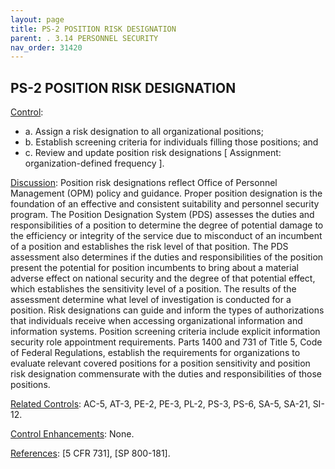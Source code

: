 ```yaml
---
layout: page
title: PS-2 POSITION RISK DESIGNATION 
parent: . 3.14 PERSONNEL SECURITY 
nav_order: 31420 
---
```


## PS-2 POSITION RISK DESIGNATION

<ins>Control</ins>:
* a. Assign a risk designation to all organizational positions;
* b. Establish screening criteria for individuals filling those positions; and
* c. Review and update position risk designations [ Assignment: organization-defined frequency ].

<ins>Discussion</ins>: Position risk designations reflect Office of Personnel Management (OPM) policy and guidance. Proper position designation is the foundation of an effective and consistent suitability and personnel security program. The Position Designation System (PDS) assesses the duties and responsibilities of a position to determine the degree of potential damage to the efficiency or integrity of the service due to misconduct of an incumbent of a position and establishes the risk level of that position. The PDS assessment also determines if the duties and responsibilities of the position present the potential for position incumbents to bring about a material adverse effect on national security and the degree of that potential effect, which establishes the sensitivity level of a position. The results of the assessment determine what level of investigation is conducted for a position. Risk designations can guide and inform the types of authorizations that individuals receive when accessing organizational information and information systems. Position screening criteria include explicit information security role appointment requirements. Parts 1400 and 731 of Title 5, Code of Federal Regulations, establish the requirements for organizations to evaluate relevant covered positions for a position sensitivity and position risk designation commensurate with the duties and responsibilities of those positions.

<ins>Related Controls</ins>: AC-5, AT-3, PE-2, PE-3, PL-2, PS-3, PS-6, SA-5, SA-21, SI-12.

<ins>Control Enhancements</ins>: None.

<ins>References</ins>: [5 CFR 731], [SP 800-181].
